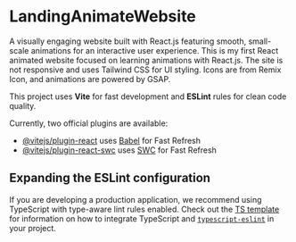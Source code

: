 # LandingAnimateWebsite

A visually engaging website built with React.js featuring smooth, small-scale animations for an interactive user experience.
This is my first React animated website focused on learning animations with React.js. The site is not responsive and uses Tailwind CSS for UI styling. Icons are from Remix Icon, and animations are powered by GSAP.


This project uses **Vite** for fast development and **ESLint** rules for clean code quality.

Currently, two official plugins are available:

- [@vitejs/plugin-react](https://github.com/vitejs/vite-plugin-react/blob/main/packages/plugin-react) uses [Babel](https://babeljs.io/) for Fast Refresh
- [@vitejs/plugin-react-swc](https://github.com/vitejs/vite-plugin-react/blob/main/packages/plugin-react-swc) uses [SWC](https://swc.rs/) for Fast Refresh

## Expanding the ESLint configuration

If you are developing a production application, we recommend using TypeScript with type-aware lint rules enabled. Check out the [TS template](https://github.com/vitejs/vite/tree/main/packages/create-vite/template-react-ts) for information on how to integrate TypeScript and [`typescript-eslint`](https://typescript-eslint.io) in your project.
